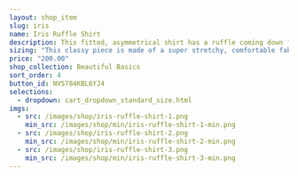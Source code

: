 ```yaml
---
layout: shop_item
slug: iris
name: Iris Ruffle Shirt
description: This fitted, asymmetrical shirt has a ruffle coming down from the right shoulder, adding some movement to your dancing in a stylish, modern way.
sizing: "This classy piece is made of a super stretchy, comfortable fabric. Every body is shaped differently: if one of your measurements is a size smaller than the rest, order according to your smaller size to ensure a close fit. Order a size up for a looser fit. If your measurements are drastically different from each other, contact us at <a href='mailto:info@freebodydesigns.com'>info@freebodydesigns.com to inquire about custom sizing."
price: "200.00"
shop_collection: Beautiful Basics
sort_order: 4
button_id: NV5784KBL6YJ4
selections:
  - dropdown: cart_dropdown_standard_size.html
imgs:
  - src: /images/shop/iris-ruffle-shirt-1.png
    min_src: /images/shop/min/iris-ruffle-shirt-1-min.png
  - src: /images/shop/iris-ruffle-shirt-2.png
    min_src: /images/shop/min/iris-ruffle-shirt-2-min.png
  - src: /images/shop/iris-ruffle-shirt-3.png
    min_src: /images/shop/min/iris-ruffle-shirt-3-min.png
---
```

